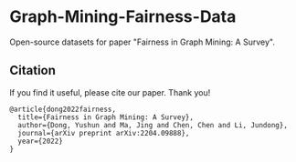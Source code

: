 # Graph-Mining-Fairness-Data

Open-source datasets for paper "Fairness in Graph Mining: A Survey".


## Citation

If you find it useful, please cite our paper. Thank you!

```
@article{dong2022fairness,
  title={Fairness in Graph Mining: A Survey},
  author={Dong, Yushun and Ma, Jing and Chen, Chen and Li, Jundong},
  journal={arXiv preprint arXiv:2204.09888},
  year={2022}
}
```

